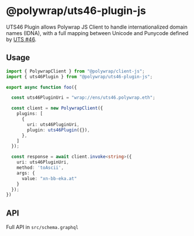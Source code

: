 # @polywrap/uts46-plugin-js

UTS46 Plugin allows Polywrap JS Client to handle internationalized domain names (IDNA), with a full mapping between Unicode and Punycode defined by [UTS #46](https://unicode.org/reports/tr46/).

## Usage

``` typescript
import { PolywrapClient } from "@polywrap/client-js";
import { uts46Plugin } from "@polywrap/uts46-plugin-js";

export async function foo({

  const uts46PluginUri = "wrap://ens/uts46.polywrap.eth";

  const client = new PolywrapClient({
    plugins: [
      {
        uri: uts46PluginUri,
        plugin: uts46Plugin({}),
      },
    ]
  });

  const response = await client.invoke<string>({
    uri: uts46PluginUri,
    method: 'toAscii',
    args: {
      value: "xn-bb-eka.at"
    }
  });
})
```

## API

Full API in `src/schema.graphql`
